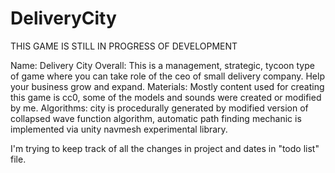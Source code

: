 # DeliveryCity

THIS GAME IS STILL IN PROGRESS OF DEVELOPMENT

Name: Delivery City
Overall: This is a management, strategic, tycoon type of game where you can take role of the ceo of small delivery company. Help your business grow and expand.
Materials: Mostly content used for creating this game is cc0, some of the models and sounds were created or modified by me.
Algorithms: city is procedurally generated by modified version of collapsed wave function algorithm, automatic path finding mechanic is implemented via unity navmesh experimental library.

I'm trying to keep track of all the changes in project and dates in "todo list" file.
